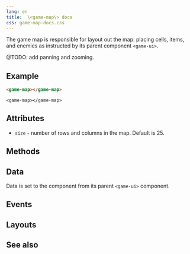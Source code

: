 ```yaml
---
lang: en
title:  \<game-map\> docs
css: game-map-docs.css
---
```


<main>

The game map is responsible for layout out the map: placing cells, items,
and enemies as instructed by its parent component `<game-ui>`.

@TODO: add panning and zooming.

## Example

```html
<game-map></game-map>
```

```{=html}
<game-map></game-map>
```

## Attributes

- `size` - number of rows and columns in the map. Default is 25.

## Methods

## Data

Data is set to the component from its parent `<game-ui>` component.

## Events

## Layouts

## See also

</main>

<script type="module">
import {GameMap} from './GameMap.js'

window.gameMap = document.querySelector('game-map')
</script>

